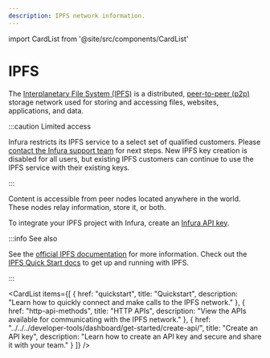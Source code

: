 ```yaml
---
description: IPFS network information.
---
```


import CardList from '@site/src/components/CardList'

# IPFS

The [Interplanetary File System (IPFS)](../../how-to/use-ipfs/migrate-to-infuras-ipfs-service.md) is a distributed, [peer-to-peer (p2p)](https://en.wikipedia.org/wiki/Peer-to-peer) storage network used for storing and accessing files, websites, applications, and data.

:::caution Limited access

Infura restricts its IPFS service to a select set of qualified customers. Please [contact the Infura support team](https://support.infura.io/ipfs) for next steps. New IPFS key creation is disabled for all users, but existing IPFS customers can continue to use the IPFS service with their existing keys.

:::

Content is accessible from peer nodes located anywhere in the world. These nodes relay information, store it, or both.

To integrate your IPFS project with Infura, create an [Infura API key](../../get-started/infura.md#2-view-your-api-key).

:::info See also

See the [official IPFS documentation](https://docs.ipfs.io) for more information. Check out the [IPFS Quick Start docs](https://docs.ipfs.io/how-to/command-line-quick-start/#prerequisites) to get up and running with IPFS.

:::

<CardList
  items={[
    {
      href: "quickstart",
      title: "Quickstart",
      description: "Learn how to quickly connect and make calls to the IPFS network."
    },
    {
      href: "http-api-methods",
      title: "HTTP APIs",
      description: "View the APIs available for communicating with the IPFS network."
    },
    {
      href: "../../../developer-tools/dashboard/get-started/create-api/",
      title: "Create an API key",
      description: "Learn how to create an API key and secure and share it with your team."
    }
  ]}
/>
